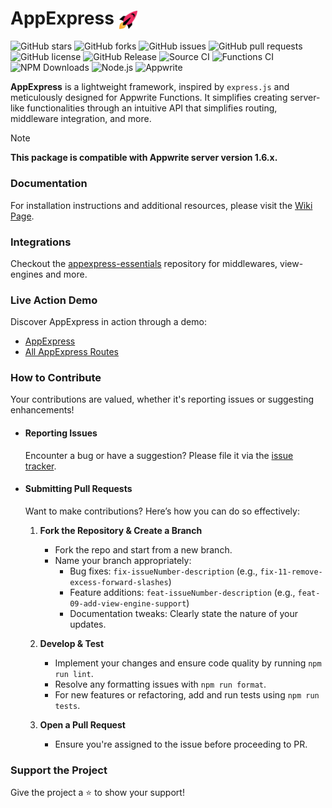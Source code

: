# AppExpress <img src="rocket.png" width="30" style="vertical-align: middle;"/>

![GitHub stars](https://img.shields.io/github/stars/ItzNotABug/appexpress?style=flat)
![GitHub forks](https://img.shields.io/github/forks/ItzNotABug/appexpress?style=flat)
![GitHub issues](https://img.shields.io/github/issues/ItzNotABug/appexpress)
![GitHub pull requests](https://img.shields.io/github/issues-pr/ItzNotABug/appexpress)
![GitHub license](https://img.shields.io/github/license/ItzNotABug/appexpress)
![GitHub Release](https://img.shields.io/github/v/release/ItzNotABug/appexpress)
![Source CI](https://img.shields.io/github/actions/workflow/status/ItzNotABug/appexpress/source.yaml?label=source-build)
![Functions CI](https://img.shields.io/github/actions/workflow/status/ItzNotABug/appexpress/function.yaml?label=function-build)
![NPM Downloads](https://img.shields.io/npm/dm/@itznotabug/appexpress)
![Node.js](https://img.shields.io/badge/Node.js-brightgreen?style=flat&logo=node.js&logoColor=white)
![Appwrite](https://img.shields.io/badge/Appwrite-FD366E?style=flat&logo=appwrite&logoColor=white)

**AppExpress** is a lightweight framework, inspired by `express.js` and meticulously designed for Appwrite Functions. It
simplifies creating server-like functionalities through an intuitive API that simplifies routing, middleware
integration, and more.

> [!NOTE]
> **This package is compatible with Appwrite server version 1.6.x.**

### Documentation

For installation instructions and additional resources, please visit
the [Wiki Page](https://github.com/ItzNotABug/appexpress/wiki).

### Integrations

Checkout the [appexpress-essentials](https://github.com/itznotabug/appexpress-essentials) repository for middlewares,
view-engines and more.

### Live Action Demo

Discover AppExpress in action through a demo:

- [AppExpress](https://appexpress.appwrite.global)
- [All AppExpress Routes](https://appexpress.appwrite.global/routes)

### How to Contribute

Your contributions are valued, whether it's reporting issues or suggesting enhancements!

- #### Reporting Issues

  Encounter a bug or have a suggestion? Please file it via
  the [issue tracker](https://github.com/ItzNotABug/appexpress/issues).

- #### Submitting Pull Requests

  Want to make contributions? Here’s how you can do so effectively:

    1. **Fork the Repository & Create a Branch**
        - Fork the repo and start from a new branch.
        - Name your branch appropriately:
            - Bug fixes: `fix-issueNumber-description` (e.g., `fix-11-remove-excess-forward-slashes`)
            - Feature additions: `feat-issueNumber-description` (e.g., `feat-09-add-view-engine-support`)
            - Documentation tweaks: Clearly state the nature of your updates.

    2. **Develop & Test**
        - Implement your changes and ensure code quality by running `npm run lint`.
        - Resolve any formatting issues with `npm run format`.
        - For new features or refactoring, add and run tests using `npm run tests`.

    3. **Open a Pull Request**
        - Ensure you're assigned to the issue before proceeding to PR.

### Support the Project

Give the project a ⭐️ to show your support!
